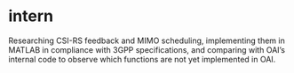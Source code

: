 # intern

Researching CSI-RS feedback and MIMO scheduling, implementing them in MATLAB in compliance with 3GPP specifications, and comparing with OAI’s internal code to observe which functions are not yet implemented in OAI.
